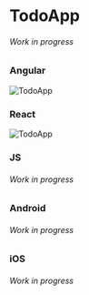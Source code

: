 # TodoApp
###### Work in progress
### Angular
![TodoApp](https://raw.githubusercontent.com/nonameengineer/todo-app/master/pictures/TodoAppNg.png?raw=true)

### React
![TodoApp](https://raw.githubusercontent.com/nonameengineer/todo-app/master/pictures/TodoAppNg.png?raw=true)

### JS
###### Work in progress

### Android
###### Work in progress

### iOS
###### Work in progress

